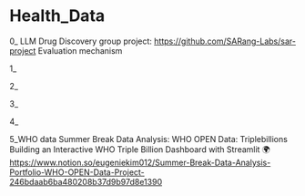 # Health_Data

0_ LLM Drug Discovery group project: https://github.com/SARang-Labs/sar-project
Evaluation mechanism 

1_

2_

3_

4_

5_WHO data
Summer Break Data Analysis: WHO OPEN Data: Triplebillions
Building an Interactive WHO Triple Billion Dashboard with Streamlit 🌍
https://www.notion.so/eugeniekim012/Summer-Break-Data-Analysis-Portfolio-WHO-OPEN-Data-Project-246bdaab6ba480208b37d9b97d8e1390
